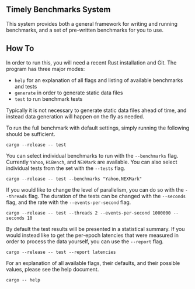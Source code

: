 ## Timely Benchmarks System
This system provides both a general framework for writing and running benchmarks, and a set of pre-written benchmarks for you to use.

## How To
In order to run this, you will need a recent Rust installation and Git. The program has three major modes:

* `help` for an explanation of all flags and listing of available benchmarks and tests
* `generate` in order to generate static data files
* `test` to run benchmark tests

Typically it is not necessary to generate static data files ahead of time, and instead data generation will happen on the fly as needed.

To run the full benchmark with default settings, simply running the following should be sufficient.

    cargo --release -- test

You can select individual benchmarks to run with the `--benchmarks` flag. Currently `Yahoo`, `HiBench`, and `NEXMark` are available. You can also select individual tests from the set with the `--tests` flag.

    cargo --release -- test --benchmarks "Yahoo,NEXMark"

If you would like to change the level of parallelism, you can do so with the `--threads` flag. The duration of the tests can be changed with the `--seconds` flag, and the rate with the `--events-per-second` flag.

    cargo --release -- test --threads 2 --events-per-second 1000000 --seconds 10

By default the test results will be presented in a statistical summary. If you would instead like to get the per-epoch latencies that were measured in order to process the data yourself, you can use the `--report` flag.

    cargo --release -- test --report latencies

For an explanation of all available flags, their defaults, and their possible values, please see the help document.

    cargo -- help
